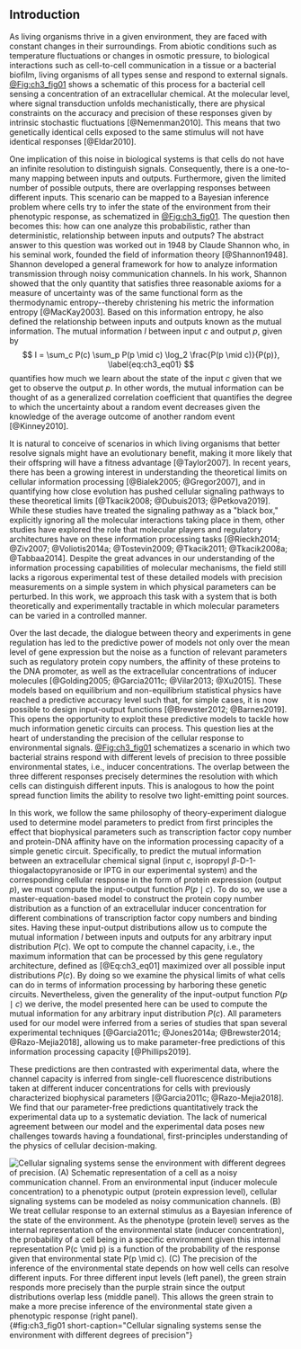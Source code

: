 ## Introduction

As living organisms thrive in a given environment, they are faced with constant
changes in their surroundings. From abiotic conditions such as temperature
fluctuations or changes in osmotic pressure, to biological interactions such as
cell-to-cell communication in a tissue or a bacterial biofilm, living organisms
of all types sense and respond to external signals. [@Fig:ch3_fig01](A) shows a
schematic of this process for a bacterial cell sensing a concentration of an
extracellular chemical. At the molecular level, where signal transduction
unfolds mechanistically, there are physical constraints on the accuracy and
precision of these responses given by intrinsic stochastic fluctuations
[@Nemenman2010]. This means that two genetically identical cells exposed to the
same stimulus will not have identical responses [@Eldar2010].

One implication of this noise in biological systems is that cells do not have an
infinite resolution to distinguish signals. Consequently, there is a one-to-many
mapping between inputs and outputs. Furthermore, given the limited number of
possible outputs, there are overlapping responses between different inputs. This
scenario can be mapped to a Bayesian inference problem where cells try to infer
the state of the environment from their phenotypic response, as schematized in
[@Fig:ch3_fig01](B). The question then becomes this: how can one analyze this
probabilistic, rather than deterministic, relationship between inputs and
outputs? The abstract answer to this question was worked out in 1948 by Claude
Shannon who, in his seminal work, founded the field of information theory
[@Shannon1948]. Shannon developed a general framework for how to analyze
information transmission through noisy communication channels. In his work,
Shannon showed that the only quantity that satisfies three reasonable axioms for
a measure of uncertainty was of the same functional form as the thermodynamic
entropy--thereby christening his metric the information entropy [@MacKay2003].
Based on this information entropy, he also defined the relationship between
inputs and outputs known as the mutual information. The mutual information $I$
between input $c$ and output $p$, given by
$$
I = \sum_c P(c) \sum_p P(p \mid c) \log_2 \frac{P(p \mid c)}{P(p)},
\label{eq:ch3_eq01}
$$
quantifies how much we learn about the state of the input $c$ given that we get
to observe the output $p$. In other words, the mutual information can be thought
of as a generalized correlation coefficient that quantifies the degree to which
the uncertainty about a random event decreases given the knowledge of the
average outcome of another random event [@Kinney2010].

It is natural to conceive of scenarios in which living organisms that better
resolve signals might have an evolutionary benefit, making it more likely that
their offspring will have a fitness advantage [@Taylor2007]. In recent years,
there has been a growing interest in understanding the theoretical limits on
cellular information processing [@Bialek2005; @Gregor2007], and in quantifying
how close evolution has pushed cellular signaling pathways to these theoretical
limits [@Tkacik2008; @Dubuis2013; @Petkova2019]. While these studies have
treated the signaling pathway as a "black box," explicitly ignoring all the
molecular interactions taking place in them, other studies have explored the
role that molecular players and regulatory architectures have on these
information processing tasks [@Rieckh2014; @Ziv2007; @Voliotis2014a;
@Tostevin2009; @Tkacik2011; @Tkacik2008a; @Tabbaa2014]. Despite the great
advances in our understanding of the information processing capabilities of
molecular mechanisms, the field still lacks a rigorous experimental test of
these detailed models with precision measurements on a simple system in which
physical parameters can be perturbed. In this work, we approach this task with a
system that is both theoretically and experimentally tractable in which
molecular parameters can be varied in a controlled manner.

Over the last decade, the dialogue between theory and experiments in gene
regulation has led to the predictive power of models not only over the mean
level of gene expression but the noise as a function of relevant parameters such
as regulatory protein copy numbers, the affinity of these proteins to the DNA
promoter, as well as the extracellular concentrations of inducer molecules
[@Golding2005; @Garcia2011c; @Vilar2013; @Xu2015]. These models based on
equilibrium and non-equilibrium statistical physics have reached a predictive
accuracy level such that, for simple cases, it is now possible to design
input-output functions [@Brewster2012; @Barnes2019]. This opens the opportunity
to exploit these predictive models to tackle how much information genetic
circuits can process. This question lies at the heart of understanding the
precision of the cellular response to environmental signals. [@Fig:ch3_fig01](C)
schematizes a scenario in which two bacterial strains respond with different
levels of precision to three possible environmental states, i.e., inducer
concentrations. The overlap between the three different responses precisely
determines the resolution with which cells can distinguish different inputs.
This is analogous to how the point spread function limits the ability to resolve
two light-emitting point sources.

In this work, we follow the same philosophy of theory-experiment dialogue used
to determine model parameters to predict from first principles the effect that
biophysical parameters such as transcription factor copy number and protein-DNA
affinity have on the information processing capacity of a simple genetic
circuit. Specifically, to predict the mutual information between an
extracellular chemical signal (input $c$, isopropyl
$\beta$-D-1-thiogalactopyranoside or IPTG in our experimental system) and the
corresponding cellular response in the form of protein expression (output $p$),
we must compute the input-output function $P(p \mid c)$. To do so, we use a
master-equation-based model to construct the protein copy number distribution as
a function of an extracellular inducer concentration for different combinations
of transcription factor copy numbers and binding sites. Having these
input-output distributions allow us to compute the mutual information $I$
between inputs and outputs for any arbitrary input distribution $P(c)$. We opt
to compute the channel capacity, i.e., the maximum information that can be
processed by this gene regulatory architecture, defined as [@Eq:ch3_eq01]
maximized over all possible input distributions $P(c)$. By doing so we examine
the physical limits of what cells can do in terms of information processing by
harboring these genetic circuits. Nevertheless, given the generality of the
input-output function $P(p \mid c)$ we derive, the model presented here can be
used to compute the mutual information for any arbitrary input distribution
$P(c)$. All parameters used for our model were inferred from a series of studies
that span several experimental techniques [@Garcia2011c; @Jones2014a;
@Brewster2014; @Razo-Mejia2018], allowing us to make parameter-free predictions
of this information processing capacity [@Phillips2019].

These predictions are then contrasted with experimental data, where the channel
capacity is inferred from single-cell fluorescence distributions taken at
different inducer concentrations for cells with previously characterized
biophysical parameters [@Garcia2011c; @Razo-Mejia2018]. We find that our
parameter-free predictions quantitatively track the experimental data up to a
systematic deviation. The lack of numerical agreement between our model and the
experimental data poses new challenges towards having a foundational,
first-principles understanding of the physics of cellular decision-making.

![**Cellular signaling systems sense the environment with different degrees of
precision.** (A) Schematic representation of a cell as a noisy communication
channel. From an environmental input (inducer molecule concentration) to a
phenotypic output (protein expression level), cellular signaling systems can be
modeled as noisy communication channels. (B) We treat cellular response to an
external stimulus as a Bayesian inference of the state of the environment. As
the phenotype (protein level) serves as the internal representation of the
environmental state (inducer concentration), the probability of a cell being in
a specific environment given this internal representation $P(c \mid p)$ is a
function of the probability of the response given that environmental state $P(p
\mid c)$. (C) The precision of the inference of the environmental state depends
on how well cells can resolve different inputs. For three different input levels
(left panel), the green strain responds more precisely than the purple strain
since the output distributions overlap less (middle panel). This allows the
green strain to make a more precise inference of the environmental state given a
phenotypic response (right panel).](ch3_fig01){#fig:ch3_fig01
short-caption="Cellular signaling systems sense the environment with different
degrees of precision"}
